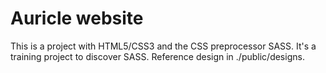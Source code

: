 # Auricle website

This is a project with HTML5/CSS3 and the CSS preprocessor SASS. 
It's a training project to discover SASS. Reference design in ./public/designs.
